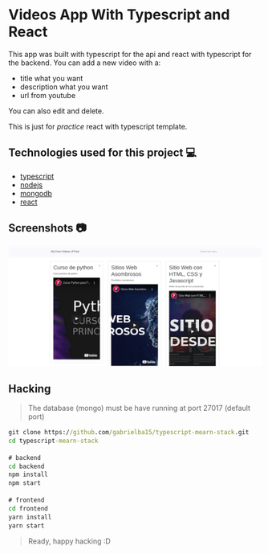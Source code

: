 # Videos App With Typescript and React

This app was built with typescript for the api and react with typescript for the backend.
You can add a new video with a: 
- title what you want
- description what you want
- url from youtube

You can also edit and delete.

This is just for *practice* react with typescript template.

## Technologies used for this project :computer:

- [typescript](https://www.typescriptlang.org/)
- [nodejs](https://nodejs.org/en/)
- [mongodb](https://nodejs.org/en/)
- [react](https://reactjs.org)

## Screenshots :camera:

![principal](docs/principal.png)

## Hacking

> The database (mongo) must be have running at port 27017 (default port)

```cmd
git clone https://github.com/gabrielba15/typescript-mearn-stack.git 
cd typescript-mearn-stack

# backend
cd backend
npm install  
npm start

# frontend
cd frontend
yarn install 
yarn start
```

> Ready, happy hacking :D
